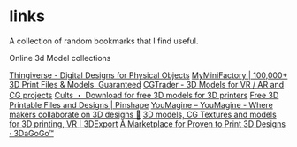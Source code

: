 # links
A collection of random bookmarks that I find useful.

Online 3d Model collections

[Thingiverse - Digital Designs for Physical Objects](https://www.thingiverse.com/)
[MyMiniFactory | 100,000+ 3D Print Files & Models. Guaranteed](https://www.myminifactory.com/)
[CGTrader - 3D Models for VR / AR and CG projects](https://www.cgtrader.com/)
[Cults ・ Download for free 3D models for 3D printers](https://cults3d.com/en)
[Free 3D Printable Files and Designs | Pinshape](https://pinshape.com/)
[YouMagine – YouMagine - Where makers collaborate on 3D designs 🚀](https://www.youmagine.com/)
[3D models, CG Textures and models for 3D printing, VR | 3DExport](https://3dexport.com/)
[A Marketplace for Proven to Print 3D Designs · 3DaGoGo™](https://www.3dagogo.com/)
